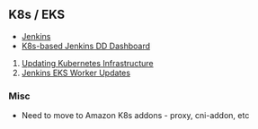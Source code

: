 

## K8s / EKS

 - [Jenkins](https://wiki.audaxhealth.com/x/fxJfAg)
 - [K8s-based Jenkins DD Dashboard](https://app.datadoghq.com/dashboard/pq4-vte-m59/kubernetes-based-jenkins)
&nbsp;
 1. [Updating Kubernetes Infrastructure](https://wiki.audaxhealth.com/x/4qIgBQ)
 2. [Jenkins EKS Worker Updates](https://wiki.audaxhealth.com/x/Kog8BQ)

### Misc
- Need to move to Amazon K8s addons - proxy, cni-addon, etc
<!--stackedit_data:
eyJoaXN0b3J5IjpbLTg0MjcxNjg2MV19
-->